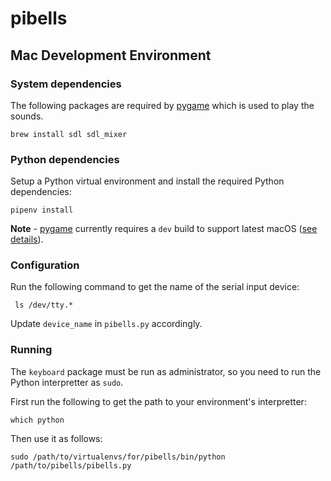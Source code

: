 # pibells

## Mac Development Environment

### System dependencies

The following packages are required by [pygame](https://www.pygame.org/) which is used to play the sounds.

```shell
brew install sdl sdl_mixer
```

### Python dependencies

Setup a Python virtual environment and install the required Python dependencies:

```shell
pipenv install
```

**Note** - [pygame](https://www.pygame.org/) currently requires a `dev` build to support latest macOS ([see details](https://www.pygame.org/wiki/GettingStarted#Recent%20versions%20of%20Mac%20OS%20X%20require%20pygame%202)).

### Configuration

Run the following command to get the name of the serial input device:

```shell
 ls /dev/tty.*
 ```

Update `device_name` in `pibells.py` accordingly.

### Running

The `keyboard` package must be run as administrator, so you need to run the Python interpretter as `sudo`.

First run the following to get the path to your environment's interpretter:

```shell
which python
```

Then use it as follows:

```shell
sudo /path/to/virtualenvs/for/pibells/bin/python /path/to/pibells/pibells.py
```